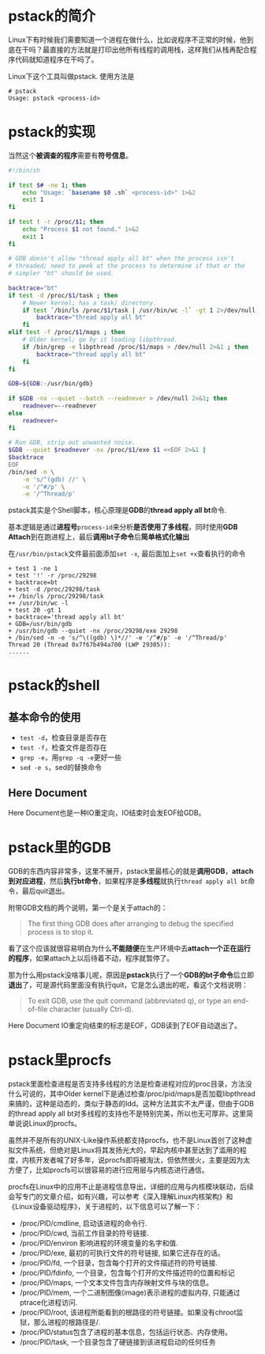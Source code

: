 
# pstack的简介

Linux下有时候我们需要知道一个进程在做什么，比如说程序不正常的时候，他到底在干吗？最直接的方法就是打印出他所有线程的调用栈，这样我们从栈再配合程序代码就知道程序在干吗了。

Linux下这个工具叫做pstack. 使用方法是

```
# pstack
Usage: pstack <process-id>
```

# pstack的实现

当然这个**被调查的程序**需要有**符号信息**。 

```bash
#!/bin/sh
 
if test $# -ne 1; then
    echo "Usage: `basename $0 .sh` <process-id>" 1>&2
    exit 1
fi
 
if test ! -r /proc/$1; then
    echo "Process $1 not found." 1>&2
    exit 1
fi
 
# GDB doesn't allow "thread apply all bt" when the process isn't
# threaded; need to peek at the process to determine if that or the
# simpler "bt" should be used.
 
backtrace="bt"
if test -d /proc/$1/task ; then
    # Newer kernel; has a task/ directory.
    if test `/bin/ls /proc/$1/task | /usr/bin/wc -l` -gt 1 2>/dev/null ; then
        backtrace="thread apply all bt"
    fi
elif test -f /proc/$1/maps ; then
    # Older kernel; go by it loading libpthread.
    if /bin/grep -e libpthread /proc/$1/maps > /dev/null 2>&1 ; then
        backtrace="thread apply all bt"
    fi
fi
 
GDB=${GDB:-/usr/bin/gdb}
 
if $GDB -nx --quiet --batch --readnever > /dev/null 2>&1; then
    readnever=--readnever
else
    readnever=
fi
 
# Run GDB, strip out unwanted noise.
$GDB --quiet $readnever -nx /proc/$1/exe $1 <<EOF 2>&1 |
$backtrace
EOF
/bin/sed -n \
    -e 's/^(gdb) //' \
    -e '/^#/p' \
    -e '/^Thread/p'
```

pstack其实是个Shell脚本，核心原理是**GDB**的**thread apply all bt**命令.

基本逻辑是通过**进程号**`process-id`来分析**是否使用了多线程**，同时使用**GDB Attach**到在跑进程上，最后**调用bt子命令**后**简单格式化输出**

在`/usr/bin/pstack`文件最前面添加`set -x`, 最后面加上`set +x`查看执行的命令

```
+ test 1 -ne 1
+ test '!' -r /proc/29298
+ backtrace=bt
+ test -d /proc/29298/task
++ /bin/ls /proc/29298/task
++ /usr/bin/wc -l
+ test 20 -gt 1
+ backtrace='thread apply all bt'
+ GDB=/usr/bin/gdb
+ /usr/bin/gdb --quiet -nx /proc/29298/exe 29298
+ /bin/sed -n -e 's/^\((gdb) \)*//' -e '/^#/p' -e '/^Thread/p'
Thread 20 (Thread 0x7f67b494a700 (LWP 29305)):
......
```

# pstack的shell

## 基本命令的使用

* `test -d`，检查目录是否存在
* `test -f`，检查文件是否存在
* `grep -e`，用`grep -q -e`更好一些
* `sed -e s`，sed的替换命令

## Here Document

Here Document也是一种IO重定向，IO结束时会发EOF给GDB。

# pstack里的GDB

GDB的东西内容非常多，这里不展开，pstack里最核心的就是**调用GDB**，**attach到对应进程**，然后**执行bt命令**，如果程序是**多线程**就执行`thread apply all bt`命令，最后quit退出。

附带GDB文档的两个说明，第一个是关于attach的：

>The first thing GDB does after arranging to debug the specified process is to stop it.

看了这个应该就很容易明白为什么**不能随便**在生产环境中去**attach一个正在运行的程序**，如果attach上以后待着不动，程序就暂停了。

那为什么用pstack没啥事儿呢，原因是**pstack**执行了一个**GDB的bt子命令**后立即**退出**了，可是源代码里面没有执行quit，它是怎么退出的呢，看这个文档说明：

>To exit GDB, use the quit command (abbreviated q), or type an end-of-file character (usually Ctrl-d).

Here Document IO重定向结束的标志是EOF，GDB读到了EOF自动退出了。

# pstack里procfs

pstack里面检查进程是否支持多线程的方法是检查进程对应的proc目录，方法没什么可说的，其中Older kernel下是通过检查/proc/pid/maps是否加载libpthread来搞的，这种是动态的，类似于静态的ldd。这种方法其实不太严谨，但由于GDB的thread apply all bt对多线程的支持也不是特别完美，所以也无可厚非。这里简单说说Linux的procfs。

虽然并不是所有的UNIX-Like操作系统都支持procfs，也不是Linux首创了这种虚拟文件系统，但绝对是Linux将其发扬光大的，早起内核中甚至达到了滥用的程度，内核开发者喊了好多年，说procfs即将被淘汰，但依然很火，主要是因为太方便了，比如procfs可以很容易的进行应用层与内核态进行通信。

procfs在Linux中的应用不止是进程信息导出，详细的应用与内核模块联动，后续会写专门的文章介绍，如有兴趣，可以参考《深入理解Linux内核架构》和《Linux设备驱动程序》，关于进程的，以下信息可以了解一下：

* /proc/PID/cmdline, 启动该进程的命令行.
* /proc/PID/cwd, 当前工作目录的符号链接.
* /proc/PID/environ 影响进程的环境变量的名字和值.
* /proc/PID/exe, 最初的可执行文件的符号链接, 如果它还存在的话。
* /proc/PID/fd, 一个目录，包含每个打开的文件描述符的符号链接.
* /proc/PID/fdinfo, 一个目录，包含每个打开的文件描述符的位置和标记
* /proc/PID/maps, 一个文本文件包含内存映射文件与块的信息。
* /proc/PID/mem, 一个二进制图像(image)表示进程的虚拟内存, 只能通过ptrace化进程访问.
* /proc/PID/root, 该进程所能看到的根路径的符号链接。如果没有chroot监狱，那么进程的根路径是/.
* /proc/PID/status包含了进程的基本信息，包括运行状态、内存使用。
* /proc/PID/task, 一个目录包含了硬链接到该进程启动的任何任务